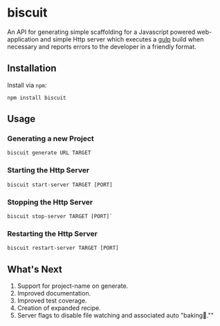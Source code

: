 biscuit
=======

An API for generating simple scaffolding for a Javascript powered web-application and simple Http server which executes a [gulp](http://gulpjs.com) build when necessary and reports errors
to the developer in a friendly format.

## Installation

Install via `npm`:

```
npm install biscuit
```

## Usage

### Generating a new Project

```
biscuit generate URL TARGET
```

### Starting the Http Server

```
biscuit start-server TARGET [PORT]
```

### Stopping the Http Server

```
biscuit stop-server TARGET [PORT]`
```

### Restarting the Http Server

```
biscuit restart-server TARGET [PORT]
```

## What's Next

1. Support for project-name on generate.
2. Improved documentation.
3. Improved test coverage.
4. Creation of expanded recipe.
5. Server flags to disable file watching and associated auto "baking.""






